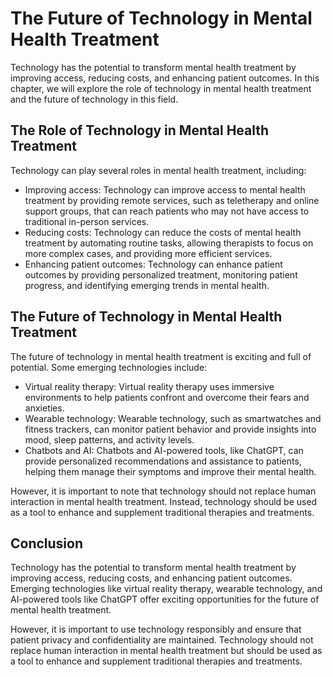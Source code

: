 The Future of Technology in Mental Health Treatment
=================================================================================================================

Technology has the potential to transform mental health treatment by improving access, reducing costs, and enhancing patient outcomes. In this chapter, we will explore the role of technology in mental health treatment and the future of technology in this field.

The Role of Technology in Mental Health Treatment
-------------------------------------------------

Technology can play several roles in mental health treatment, including:

* Improving access: Technology can improve access to mental health treatment by providing remote services, such as teletherapy and online support groups, that can reach patients who may not have access to traditional in-person services.
* Reducing costs: Technology can reduce the costs of mental health treatment by automating routine tasks, allowing therapists to focus on more complex cases, and providing more efficient services.
* Enhancing patient outcomes: Technology can enhance patient outcomes by providing personalized treatment, monitoring patient progress, and identifying emerging trends in mental health.

The Future of Technology in Mental Health Treatment
---------------------------------------------------

The future of technology in mental health treatment is exciting and full of potential. Some emerging technologies include:

* Virtual reality therapy: Virtual reality therapy uses immersive environments to help patients confront and overcome their fears and anxieties.
* Wearable technology: Wearable technology, such as smartwatches and fitness trackers, can monitor patient behavior and provide insights into mood, sleep patterns, and activity levels.
* Chatbots and AI: Chatbots and AI-powered tools, like ChatGPT, can provide personalized recommendations and assistance to patients, helping them manage their symptoms and improve their mental health.

However, it is important to note that technology should not replace human interaction in mental health treatment. Instead, technology should be used as a tool to enhance and supplement traditional therapies and treatments.

Conclusion
----------

Technology has the potential to transform mental health treatment by improving access, reducing costs, and enhancing patient outcomes. Emerging technologies like virtual reality therapy, wearable technology, and AI-powered tools like ChatGPT offer exciting opportunities for the future of mental health treatment.

However, it is important to use technology responsibly and ensure that patient privacy and confidentiality are maintained. Technology should not replace human interaction in mental health treatment but should be used as a tool to enhance and supplement traditional therapies and treatments.
